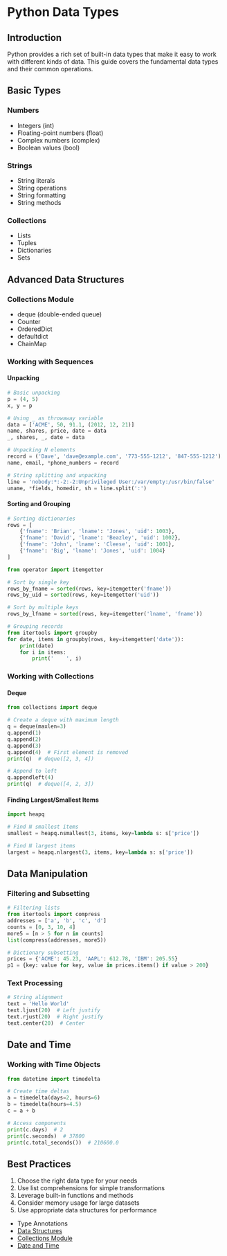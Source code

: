 # Python Data Types

## Introduction

Python provides a rich set of built-in data types that make it easy to work with different kinds of data. This guide covers the fundamental data types and their common operations.

## Basic Types

### Numbers
- Integers (int)
- Floating-point numbers (float)
- Complex numbers (complex)
- Boolean values (bool)

### Strings
- String literals
- String operations
- String formatting
- String methods

### Collections
- Lists
- Tuples
- Dictionaries
- Sets

## Advanced Data Structures

### Collections Module
- deque (double-ended queue)
- Counter
- OrderedDict
- defaultdict
- ChainMap

### Working with Sequences

#### Unpacking
```python
# Basic unpacking
p = (4, 5)
x, y = p

# Using _ as throwaway variable
data = ['ACME', 50, 91.1, (2012, 12, 21)]
name, shares, price, date = data
_, shares, _, date = data

# Unpacking N elements
record = ('Dave', 'dave@example.com', '773-555-1212', '847-555-1212')
name, email, *phone_numbers = record

# String splitting and unpacking
line = 'nobody:*:-2:-2:Unprivileged User:/var/empty:/usr/bin/false'
uname, *fields, homedir, sh = line.split(':')
```

#### Sorting and Grouping
```python
# Sorting dictionaries
rows = [
    {'fname': 'Brian', 'lname': 'Jones', 'uid': 1003},
    {'fname': 'David', 'lname': 'Beazley', 'uid': 1002},
    {'fname': 'John', 'lname': 'Cleese', 'uid': 1001},
    {'fname': 'Big', 'lname': 'Jones', 'uid': 1004}
]

from operator import itemgetter

# Sort by single key
rows_by_fname = sorted(rows, key=itemgetter('fname'))
rows_by_uid = sorted(rows, key=itemgetter('uid'))

# Sort by multiple keys
rows_by_lfname = sorted(rows, key=itemgetter('lname', 'fname'))

# Grouping records
from itertools import groupby
for date, items in groupby(rows, key=itemgetter('date')):
    print(date)
    for i in items:
        print('    ', i)
```

### Working with Collections

#### Deque
```python
from collections import deque

# Create a deque with maximum length
q = deque(maxlen=3)
q.append(1)
q.append(2)
q.append(3)
q.append(4)  # First element is removed
print(q)  # deque([2, 3, 4])

# Append to left
q.appendleft(4)
print(q)  # deque([4, 2, 3])
```

#### Finding Largest/Smallest Items
```python
import heapq

# Find N smallest items
smallest = heapq.nsmallest(3, items, key=lambda s: s['price'])

# Find N largest items
largest = heapq.nlargest(3, items, key=lambda s: s['price'])
```

## Data Manipulation

### Filtering and Subsetting
```python
# Filtering lists
from itertools import compress
addresses = ['a', 'b', 'c', 'd']
counts = [0, 3, 10, 4]
more5 = [n > 5 for n in counts]
list(compress(addresses, more5))

# Dictionary subsetting
prices = {'ACME': 45.23, 'AAPL': 612.78, 'IBM': 205.55}
p1 = {key: value for key, value in prices.items() if value > 200}
```

### Text Processing
```python
# String alignment
text = 'Hello World'
text.ljust(20)  # Left justify
text.rjust(20)  # Right justify
text.center(20)  # Center
```

## Date and Time

### Working with Time Objects
```python
from datetime import timedelta

# Create time deltas
a = timedelta(days=2, hours=6)
b = timedelta(hours=4.5)
c = a + b

# Access components
print(c.days)  # 2
print(c.seconds)  # 37800
print(c.total_seconds())  # 210600.0
```

## Best Practices

1. Choose the right data type for your needs
2. Use list comprehensions for simple transformations
3. Leverage built-in functions and methods
4. Consider memory usage for large datasets
5. Use appropriate data structures for performance

- Type Annotations
- [Data Structures](data_structures.md)
- [Collections Module](collections.md)
- [Date and Time](datetime.md) 